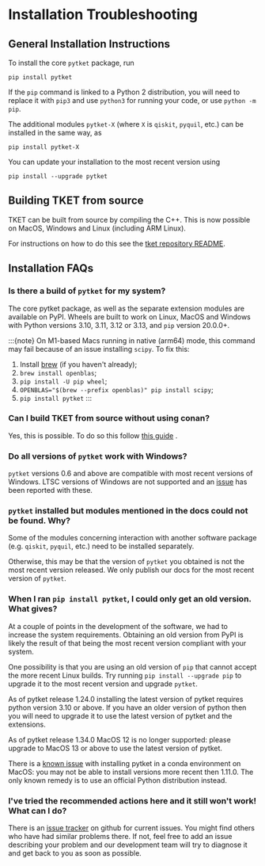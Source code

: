 # Installation Troubleshooting

## General Installation Instructions

To install the core `pytket` package, run

```
pip install pytket
```

If the `pip` command is linked to a Python 2 distribution, you will need to replace it with `pip3` and use `python3` for running your code, or use `python -m pip`.

The additional modules `pytket-X` (where `X` is `qiskit`, `pyquil`, etc.) can be installed in the same way, as

```
pip install pytket-X
```

You can update your installation to the most recent version using

```
pip install --upgrade pytket
```

## Building TKET from source

TKET can be built from source by compiling the C++. This is now possible on MacOS, Windows and Linux (including ARM Linux).

For instructions on how to do this see the [tket repository README](https://github.com/CQCL/tket#how-to-build-tket-and-pytket).

## Installation FAQs

### Is there a build of `pytket` for my system?

The core pytket package, as well as the separate extension modules are available on PyPI. Wheels are built to work on Linux, MacOS and Windows with Python versions 3.10, 3.11, 3.12 or 3.13, and `pip` version 20.0.0+.

:::{note}
On M1-based Macs running in native (arm64) mode, this command may fail
because of an issue installing `scipy`. To fix this:

1. Install [brew](https://brew.sh/) (if you haven't already);
2. `brew install openblas`;
3. `pip install -U pip wheel`;
4. `OPENBLAS="$(brew --prefix openblas)" pip install scipy`;
5. `pip install pytket`
:::

### Can I build TKET from source without using conan?

Yes, this is possible. To do so this follow [this guide](https://github.com/CQCL/tket/blob/develop/build-without-conan.md) .

### Do all versions of `pytket` work with Windows?

`pytket` versions 0.6 and above are compatible with most recent versions of Windows. LTSC versions of Windows are not supported and an [issue](https://github.com/CQCL/pytket/issues/36) has been reported with these.

### `pytket` installed but modules mentioned in the docs could not be found. Why?

Some of the modules concerning interaction with another software package (e.g. `qiskit`, `pyquil`, etc.) need to be installed separately.

Otherwise, this may be that the version of `pytket` you obtained is not the most recent version released. We only publish our docs for the most recent version of `pytket`.

### When I ran `pip install pytket`, I could only get an old version. What gives?

At a couple of points in the development of the software, we had to increase the system requirements. Obtaining an old version from PyPI is likely the result of that being the most recent version compliant with your system.

One possibility is that you are using an old version of `pip` that cannot accept the more recent Linux builds. Try running `pip install --upgrade pip` to upgrade it to the most recent version and upgrade `pytket`.

As of pytket release 1.24.0 installing the latest version of pytket requires python version 3.10 or above. If you have an older version of python then you will need to upgrade it to use the latest version of pytket and the extensions.

As of pytket release 1.34.0 MacOS 12 is no longer supported: please upgrade to MacOS 13 or above to use the latest version of pytket.

There is a [known issue](https://github.com/CQCL/tket/issues/926) with
installing pytket in a conda environment on MacOS: you may not be able to
install versions more recent then 1.11.0. The only known remedy is to use an
official Python distribution instead.

### I've tried the recommended actions here and it still won't work! What can I do?

There is an [issue tracker](http://github.com/CQCL/tket/issues) on github for current issues. You might find others who have had similar problems there. If not, feel free to add an issue describing your problem and our development team will try to diagnose it and get back to you as soon as possible.
